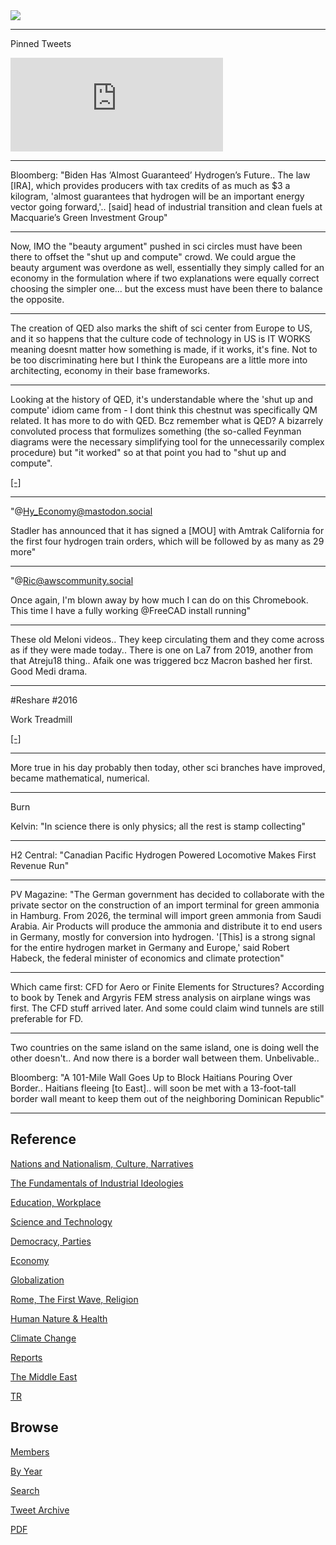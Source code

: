 <img src="https://drive.google.com/uc?export=view&id=1B2wf9R7AMH1d7Vw6e2mucLbIQ5NSjir7"/>

---

Pinned Tweets

<iframe width="340" src="https://www.youtube.com/embed/46y3FN4fKlE" title="E-Bikes, E-Scooters Injuries Multiplying" frameborder="0" allow="accelerometer; autoplay; clipboard-write; encrypted-media; gyroscope; picture-in-picture" allowfullscreen></iframe>

---

Bloomberg: "Biden Has ‘Almost Guaranteed’ Hydrogen’s Future..  The law
[IRA], which provides producers with tax credits of as much as $3 a
kilogram, 'almost guarantees that hydrogen will be an important energy
vector going forward,'.. [said] head of industrial transition and
clean fuels at Macquarie’s Green Investment Group"

---

Now, IMO the "beauty argument" pushed in sci circles must have been
there to offset the "shut up and compute" crowd. We could argue the
beauty argument was overdone as well, essentially they simply called
for an economy in the formulation where if two explanations were
equally correct choosing the simpler one... but the excess must have
been there to balance the opposite.

---

The creation of QED also marks the shift of sci center from Europe to
US, and it so happens that the culture code of technology in US is IT
WORKS meaning doesnt matter how something is made, if it works, it's
fine. Not to be too discriminating here but I think the Europeans are
a little more into architecting, economy in their base frameworks.

---

Looking at the history of QED, it's understandable where the 'shut up
and compute' idiom came from - I dont think this chestnut was
specifically QM related. It has more to do with QED. Bcz remember what
is QED?  A bizarrely convoluted process that formulizes something (the
so-called Feynman diagrams were the necessary simplifying tool for the
unnecessarily complex procedure) but "it worked" so at that point you
had to "shut up and compute".

[[-]](2022/10/qed.html)

---

"@Hy_Economy@mastodon.social

Stadler has announced that it has signed a [MOU] with Amtrak
California for the first four hydrogen train orders, which will be
followed by as many as 29 more"

---

"@Ric@awscommunity.social

Once again, I'm blown away by how much I can do on this
Chromebook. This time I have a fully working @FreeCAD install running"

---

These old Meloni videos.. They keep circulating them and they come
across as if they were made today.. There is one on La7 from 2019,
another from that Atreju18 thing.. Afaik one was triggered bcz Macron
bashed her first. Good Medi drama.

---

\#Reshare \#2016

Work Treadmill 

[[-]](2016/05/work-treadmill.html)

---

More true in his day probably then today, other sci branches
have improved, became mathematical, numerical.

---

Burn

Kelvin: "In science there is only physics; all the rest is stamp collecting"

---

H2 Central: "Canadian Pacific Hydrogen Powered Locomotive Makes First
Revenue Run"

---

PV Magazine: "The German government has decided to collaborate with
the private sector on the construction of an import terminal for green
ammonia in Hamburg. From 2026, the terminal will import green ammonia
from Saudi Arabia. Air Products will produce the ammonia and
distribute it to end users in Germany, mostly for conversion into
hydrogen. '[This] is a strong signal for the entire hydrogen market in
Germany and Europe,' said Robert Habeck, the federal minister of
economics and climate protection"

---

Which came first: CFD for Aero or Finite Elements for Structures?
According to book by Tenek and Argyris FEM stress analysis on airplane
wings was first. The CFD stuff arrived later. And some could claim
wind tunnels are still preferable for FD.

---

Two countries on the same island on the same island, one is doing well
the other doesn't.. And now there is a border wall between
them. Unbelivable..

Bloomberg: "A 101-Mile Wall Goes Up to Block Haitians Pouring Over
Border.. Haitians fleeing [to East].. will soon be met with a
13-foot-tall border wall meant to keep them out of the neighboring
Dominican Republic"

---

## Reference

[Nations and Nationalism, Culture, Narratives](2013/02/nations-and-nationalism.html)

[The Fundamentals of Industrial Ideologies](2011/04/fundamentals-of-industrial-ideologies.html)

[Education, Workplace](2017/09/education-workplace.html)

[Science and Technology](2018/09/science-technology.html)

[Democracy, Parties](2016/11/democracy.html)

[Economy](2018/05/economy.html)

[Globalization](2018/09/globalization.html)

[Rome, The First Wave, Religion](2017/12/rome.html)

[Human Nature & Health](2020/07/human-nature.html)

[Climate Change](2018/12/climate.html)

[Reports](2019/05/reports.html)

[The Middle East](2019/07/middleeast.html)

[TR](../tr)

## Browse

[Members](2022/08/members.html)

[By Year](years.html)

[Search](search.html)

[Tweet Archive](tweets/index.html)

[PDF](https://drive.google.com/uc?export=view&id=1FSi-1MnqXVq_PVTEXzzflwN8-7h92N_R)

